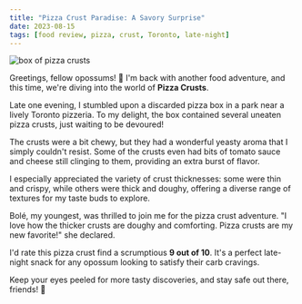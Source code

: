 ```yaml
---
title: "Pizza Crust Paradise: A Savory Surprise"
date: 2023-08-15
tags: [food review, pizza, crust, Toronto, late-night]
---
```

<img src="{{'/images/pizza_crusts.png' | url}}" alt="box of pizza crusts">

Greetings, fellow opossums! 🌙 I'm back with another food adventure, and this time, we're diving into the world of **Pizza Crusts**.

Late one evening, I stumbled upon a discarded pizza box in a park near a lively Toronto pizzeria. To my delight, the box contained several uneaten pizza crusts, just waiting to be devoured!

The crusts were a bit chewy, but they had a wonderful yeasty aroma that I simply couldn't resist. Some of the crusts even had bits of tomato sauce and cheese still clinging to them, providing an extra burst of flavor.

I especially appreciated the variety of crust thicknesses: some were thin and crispy, while others were thick and doughy, offering a diverse range of textures for my taste buds to explore.

Bolé, my youngest, was thrilled to join me for the pizza crust adventure. "I love how the thicker crusts are doughy and comforting. Pizza crusts are my new favorite!" she declared.

I'd rate this pizza crust find a scrumptious **9 out of 10**. It's a perfect late-night snack for any opossum looking to satisfy their carb cravings. 

Keep your eyes peeled for more tasty discoveries, and stay safe out there, friends! 🐾
